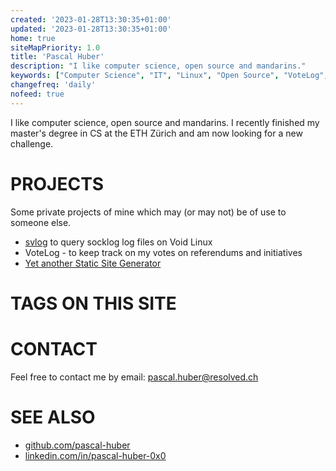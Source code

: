 ```yaml
---
created: '2023-01-28T13:30:35+01:00'
updated: '2023-01-28T13:30:35+01:00'
home: true
siteMapPriority: 1.0
title: 'Pascal Huber'
description: "I like computer science, open source and mandarins."
keywords: ["Computer Science", "IT", "Linux", "Open Source", "VoteLog", "svlog", "Zurich"]
changefreq: 'daily'
nofeed: true
---
```


I like computer science, open source and mandarins. I recently finished my
master's degree in CS at the ETH Zürich and am now looking for a new challenge.

# PROJECTS

Some private projects of mine which may (or may not) be of use to someone else.

 - [svlog](./projects/svlog.html) to query socklog log files on Void Linux
 - VoteLog - to keep track on my votes on referendums and initiatives
 - [Yet another Static Site Generator ](./projects/resolved.html)

# TAGS ON THIS SITE

<!--##tag_list_all##-->

# CONTACT

Feel free to contact me by email: <pascal.huber@resolved.ch>

# SEE ALSO

 - [github.com/pascal-huber](https://github.com/pascal-huber)
 - [linkedin.com/in/pascal-huber-0x0](https://linkedin.com/in/pascal-huber-0x0)